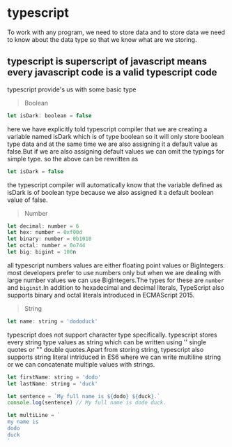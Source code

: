 # typescript

To work with any program, we need to store data and to store data we need to know about the data type so that we know what are we storing.

## typescript is superscript of javascript means every javascript code is a valid typescript code

typescript provide's us with some basic type

> Boolean

```javascript
let isDark: boolean = false
```

here we have explicitly told typescript compiler that we are creating a variable named isDark which is of type boolean so it will only store boolean type data and at the same time we are also assigning it a default value as false.But if we are also assigning default values we can omit the typings for simple type. so the above can be rewritten as

```javascript
let isDark = false
```

the typescript compiler will automatically know that the variable defined as isDark is of boolean type because we also assigned it a default boolean value of false.

> Number

```javascript
let decimal: number = 6
let hex: number = 0xf00d
let binary: number = 0b1010
let octal: number = 0o744
let big: bigint = 100n
```

all typescript numbers values are either floating point values or BigIntegers. most developers prefer to use numbers only but when we are dealing with large number values we can use BigIntegers.The types for these are `number` and `biginit`.In addition to hexadecimal and decimal literals, TypeScript also supports binary and octal literals introduced in ECMAScript 2015.

> String

```javascript
let name: string = 'dododuck'
```

typescript does not support character type specifically. typescript stores every string type values as string which can be written using '' single quotes or "" double quotes.Apart from storing string, typescript also supports string literal intriduced in ES6 where we can write multiline string or we can concatenate multiple values with strings.

```javascript
let firstName: string = 'dodo'
let lastName: string = 'duck'

let sentence = `My full name is ${dodo} ${duck}.`
console.log(sentence) // My full name is dodo duck.

let multiLine = `
my name is
dodo
duck
`
```
